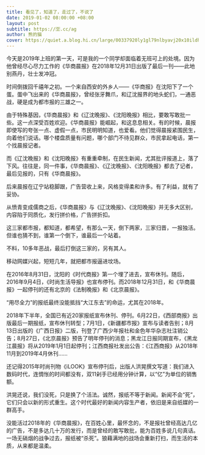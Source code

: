 ```yaml
---
title: 看见了，知道了，走过了，不说了
date: 2019-01-02 08:00:00 +08:00
layout: post
subtitle: https://🈳.cc/ag
author: 熊的猫
cover: https://quiet.a.blog.hi.cn/large/00337920ly1gl79nlbyavj20x10ildhr.jpg
---
```


今天是2019年上班的第一天，可是我的一个同学却面临着无班可上的处境。因为他曾经尽心尽力工作的《华商晨报》在2018年12月31日出版了最后一刊——此地别燕丹，壮士发冲冠。

时间倒拨回千禧年之初。一个来自西安的外乡人——《华商报》在沈阳下了一个蛋。蛋中飞出来的《华商晨报》，曾经张牙舞爪，和辽沈报界的地头蛇们，一通恶战，硬是成为都市报的三雄之一。

由于特殊基因，《华商晨报》和《辽沈晚报》、《沈阳晚报》相比，要敢写敢批一些。这一点深受百姓欢迎。《华商晨报》能崛起，和这息息相关。有的时候，晨报即使写的夸张一点、虚假一点，市民明明知道，也爱看。他们觉得晨报紧围民生，向着他们说话。哪个楼盘质量有问题，哪个部门不待见群众，市民拿起电话，第一个找晨报记者。

而《辽沈晚报》和《沈阳晚报》有重重牵制，在民生新闻，尤其批评报道上，落了下风。往往是，同一件事，《华商晨报》、《辽沈晚报》、《沈阳晚报》都去了记者，最后见报的，只有《华商晨报》。

后来晨报在辽宁站稳脚跟，广告营收上来，风格变得柔和许多。有了利益，就有了妥协。

从愤青变成儒商之后，《华商晨报》与《辽沈晚报》、《沈阳晚报》并无多大区别，内容陷于同质化，发行拼价格，广告拼折扣。

这三家都市报，都知道，都希望，有那么一天，倒下两家，三家归晋，一报独活。但谁也猜不到，谁第一个倒下，谁最后一个站着。

不料，10多年恶战，最后打倒这三家的，另有其人。

移动网媒兴起，短短几年，就把都市报逼进坟场。

在2016年8月31日，沈阳的《时代商报》第一个埋了进去，宣布休刊。随后，2016年9月4日，《时尚生活导报》也宣布停刊。而2018年12月31日，和《华商晨报》一起停刊的还有北京的《法制晚报》和《北京晨报》。

“用尽全力”的报纸最终没能抵挡“大江东去”的命运，尤其在2018年。

2018年下半年，全国已有近20家报纸宣布休刊、停刊。6月22日，《西部商报》出版最后一期报纸，宣布休刊转型；7月1日，《新疆都市报》宣布与读者告别；8月13日出版的《广西日报》二版，刊登了广西少年报社和金色年华杂志社注销公告；8月27日，《北京晨报》预告了明年停刊的消息；黑龙江日报同期宣布，《黑龙江晨报》将从2019年1月1日起停刊；江西商报社发出公告：《江西商报》从2018年11月到2019年4月休刊……

还记得2015年时尚刊物《iLOOK》宣布停刊后，出版人洪晃撰文写道：我们进入数码时代，连惆怅的时间都没有，双11剁手已经用分钟计算，以“亿”为单位的销售额。

洪晃还说，我们没死，只是换了个活法。诚然，报纸不等于新闻。新闻不会“死”，它们只会以新的形式重生。这个时代最好的新闻内容生产者，依旧是来自纸媒的一群高手。

没能活过2018年的《华商晨报》，在百姓心里，最怀念的，不是报社曾经高达几亿的广告，不是多达几十万的发行，而是曾经的敢写敢批，能为百姓多说几句真话。一场无硝烟的战争过去，报纸被“杀死”。狼藉满地的战场会重新打扫，而生活的本质，从来都是温柔。